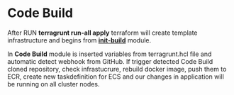 # Code Build #

After RUN __terragrunt run-all apply__ terraform will create template infrastructure and begins from [__init-build__](https://github.com/xxxDaOctoPuSSxxx/javaZNObot/blob/main/deployment/terraform-modules/init-build/readme-init-build.md) module.

In __Code Build__ module is inserted variables from terragrunt.hcl file and automatic detect webhook from GitHub. If trigger detected Code Build cloned repository, check infrastucrure, rebuild docker image, push them to ECR, create new taskdefinition for ECS and our changes in application will be running on all cluster nodes.
